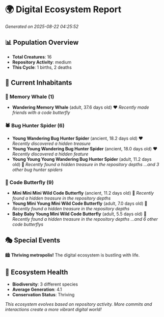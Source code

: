 # 🌍 Digital Ecosystem Report
*Generated on 2025-08-22 04:25:52*

## 📊 Population Overview
- **Total Creatures**: 16
- **Repository Activity**: medium
- **This Cycle**: 1 births, 2 deaths

## 👥 Current Inhabitants

### 🐋 Memory Whale (1)
- **Wandering Memory Whale** (adult, 37.6 days old) ❤️
  *Recently made friends with a code butterfly*

### 🕷️ Bug Hunter Spider (6)
- **Young Wandering Bug Hunter Spider** (ancient, 18.2 days old) ❤️
  *Recently discovered a hidden treasure*
- **Young Young Wandering Bug Hunter Spider** (ancient, 18.0 days old) ❤️
  *Recently discovered a hidden feature*
- **Young Young Young Wandering Bug Hunter Spider** (adult, 11.2 days old) 💛
  *Recently found a hidden treasure in the repository depths*
  *...and 3 other bug hunter spiders*

### 🦋 Code Butterfly (9)
- **Mini Mini Mini Wild Code Butterfly** (ancient, 11.2 days old) 💛
  *Recently found a hidden treasure in the repository depths*
- **Young Mini Young Mini Wild Code Butterfly** (adult, 7.0 days old) 💚
  *Recently found a hidden treasure in the repository depths*
- **Baby Baby Young Mini Wild Code Butterfly** (adult, 5.5 days old) 💚
  *Recently found a hidden treasure in the repository depths*
  *...and 6 other code butterflys*

## 🎭 Special Events

🏙️ **Thriving metropolis!** The digital ecosystem is bustling with life.

## 🔬 Ecosystem Health
- **Biodiversity**: 3 different species
- **Average Generation**: 4.1
- **Conservation Status**: Thriving

*This ecosystem evolves based on repository activity. More commits and interactions create a more vibrant digital world!*